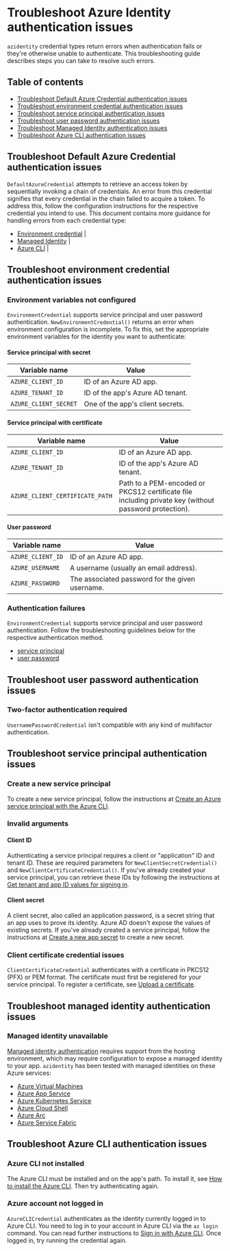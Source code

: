# Troubleshoot Azure Identity authentication issues

`azidentity` credential types return errors when authentication fails or they're otherwise unable to authenticate. This troubleshooting guide describes steps you can take to resolve such errors.

## Table of contents

- [Troubleshoot Default Azure Credential authentication issues](#troubleshoot-default-azure-credential-authentication-issues)
- [Troubleshoot environment credential authentication issues](#troubleshoot-environment-credential-authentication-issues)
- [Troubleshoot service principal authentication issues](#troubleshoot-service-principal-authentication-issues)
- [Troubleshoot user password authentication issues](#troubleshoot-user-password-authentication-issues)
- [Troubleshoot Managed Identity authentication issues](#troubleshoot-managed-identity-authentication-issues)
- [Troubleshoot Azure CLI authentication issues](#troubleshoot-azure-cli-authentication-issues)

## Troubleshoot Default Azure Credential authentication issues

`DefaultAzureCredential` attempts to retrieve an access token by sequentially invoking a chain of credentials. An error from this credential signifies that every credential in the chain failed to acquire a token. To address this, follow the configuration instructions for the respective credential you intend to use. This document contains more guidance for handling errors from each credential type:

-  [Environment credential](#troubleshoot-environment-credential-authentication-issues) |
-  [Managed Identity](#troubleshoot-managed-identity-authentication-issues) |
-  [Azure CLI](#troubleshoot-azure-cli-authentication-issues) |

## Troubleshoot environment credential authentication issues

### Environment variables not configured

`EnvironmentCredential` supports service principal and user password authentication. `NewEnvironmentCredential()` returns an error when environment configuration is incomplete. To fix this, set the appropriate environment variables for the identity you want to authenticate:

#### Service principal with secret

| Variable name | Value |
| --- | --- |
`AZURE_CLIENT_ID` | ID of an Azure AD app. |
`AZURE_TENANT_ID` | ID of the app's Azure AD tenant. |
`AZURE_CLIENT_SECRET` | One of the app's client secrets. |

#### Service principal with certificate

| Variable name | Value |
| --- | --- |
`AZURE_CLIENT_ID` | ID of an Azure AD app. |
`AZURE_TENANT_ID` | ID of the app's Azure AD tenant. |
`AZURE_CLIENT_CERTIFICATE_PATH` | Path to a PEM-encoded or PKCS12 certificate file including private key (without password protection). |

#### User password

| Variable name | Value |
| --- | --- |
`AZURE_CLIENT_ID` | ID of an Azure AD app. |
`AZURE_USERNAME` | A username (usually an email address). |
`AZURE_PASSWORD` | The associated password for the given username. |

### Authentication failures

`EnvironmentCredential` supports service principal and user password authentication. Follow the troubleshooting guidelines below for the respective authentication method.

- [service principal](#troubleshoot-service-principal-authentication-issues)
- [user password](#troubleshoot-user-password-authentication-issues)

## Troubleshoot user password authentication issues

### Two-factor authentication required

`UsernamePasswordCredential` isn't compatible with any kind of multifactor authentication.

## Troubleshoot service principal authentication issues

### Create a new service principal

To create a new service principal, follow the instructions at [Create an Azure service principal with the Azure CLI](https://docs.microsoft.com/cli/azure/create-an-azure-service-principal-azure-cli).

### Invalid arguments

#### Client ID

Authenticating a service principal requires a client or "application" ID and tenant ID. These are required parameters for `NewClientSecretCredential()` and `NewClientCertificateCredential()`. If you've already created your service principal, you can retrieve these IDs by following the instructions at [Get tenant and app ID values for signing in](https://docs.microsoft.com/azure/active-directory/develop/howto-create-service-principal-portal#get-tenant-and-app-id-values-for-signing-in).

#### Client secret

A client secret, also called an application password, is a secret string that an app uses to prove its identity. Azure AD doesn't expose the values of existing secrets. If you've already created a service principal, follow the instructions at [Create a new app secret](https://docs.microsoft.com/azure/active-directory/develop/howto-create-service-principal-portal#option-2-create-a-new-application-secret) to create a new secret.

### Client certificate credential issues

`ClientCertificateCredential` authenticates with a certificate in PKCS12 (PFX) or PEM format. The certificate must first be registered for your service principal. To register a certificate, see [Upload a certificate](https://docs.microsoft.com/azure/active-directory/develop/howto-create-service-principal-portal#option-1-upload-a-certificate).

## Troubleshoot managed identity authentication issues

### Managed identity unavailable

[Managed identity authentication](https://docs.microsoft.com/azure/active-directory/managed-identities-azure-resources/overview) requires support from the hosting environment, which may require configuration to expose a managed identity to your app. `azidentity` has been tested with managed identities on these Azure services:

- [Azure Virtual Machines](https://docs.microsoft.com/azure/active-directory/managed-identities-azure-resources/qs-configure-portal-windows-vm)
- [Azure App Service](https://docs.microsoft.com/azure/app-service/overview-managed-identity)
- [Azure Kubernetes Service](https://docs.microsoft.com/azure/aks/use-managed-identity)
- [Azure Cloud Shell](https://docs.microsoft.com/azure/cloud-shell/overview)
- [Azure Arc](https://docs.microsoft.com/azure/azure-arc/servers/managed-identity-authentication)
- [Azure Service Fabric](https://docs.microsoft.com/azure/service-fabric/configure-existing-cluster-enable-managed-identity-token-service)


## Troubleshoot Azure CLI authentication issues

### Azure CLI not installed

The Azure CLI must be installed and on the app's path. To install it, see [How to install the Azure CLI](https://docs.microsoft.com/cli/azure/install-azure-cli). Then try authenticating again.

### Azure account not logged in

`AzureCLICredential` authenticates as the identity currently logged in to Azure CLI. You need to log in to your account in Azure CLI via the `az login` command. You can read further instructions to [Sign in with Azure CLI](https://docs.microsoft.com/cli/azure/authenticate-azure-cli). Once logged in, try running the credential again.
